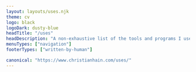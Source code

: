 ```yaml
---
layout: layouts/uses.njk
theme: cv
logo: black
logoDark: dusty-blue
headTitle: "/uses"
headDescription: "A non-exhaustive list of the tools and programs I use to capture, create, and develop."
menuTypes: ["navigation"]
footerTypes: ["written-by-human"]

canonical: "https://www.christianhain.com/uses/"
---
```

